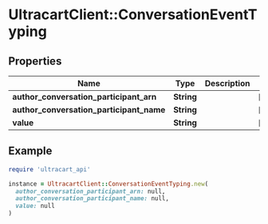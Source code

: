 # UltracartClient::ConversationEventTyping

## Properties

| Name | Type | Description | Notes |
| ---- | ---- | ----------- | ----- |
| **author_conversation_participant_arn** | **String** |  | [optional] |
| **author_conversation_participant_name** | **String** |  | [optional] |
| **value** | **String** |  | [optional] |

## Example

```ruby
require 'ultracart_api'

instance = UltracartClient::ConversationEventTyping.new(
  author_conversation_participant_arn: null,
  author_conversation_participant_name: null,
  value: null
)
```

